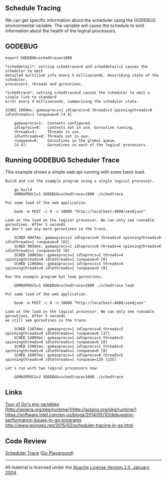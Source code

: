 ## Schedule Tracing

We can get specific information about the scheduler using the GODEBUG environmental variable. The variable will cause the schedule to emit information about the health of the logical processors.

## GODEBUG

	export GODEBUG=schedtrace=1000

	*scheddetail*: setting schedtrace=X and scheddetail=1 causes the scheduler to emit
	detailed multiline info every X milliseconds, describing state of the scheduler,
	processors, threads and goroutines.

	*schedtrace*: setting schedtrace=X causes the scheduler to emit a single line to standard
	error every X milliseconds, summarizing the scheduler state.

	SCHED 1009ms: gomaxprocs=1 idleprocs=0 threads=3 spinningthreads=0 idlethreads=1 runqueue=0 [4 4]

		gomaxprocs=1:  Contexts configured.
		idleprocs=0:   Contexts not in use. Goroutine running.
		threads=3:     Threads in use.
		idlethreads=0: Threads not in use.
		runqueue=0:    Goroutines in the global queue.
		[4 4]:         Goroutines in each of the logical processors.

## Running GODEBUG Scheduler Trace

This example shows a simple web api running with some basic load.

	Build and run the example program using a single logical processor.

		go build
		GOMAXPROCS=1 GODEBUG=schedtrace=1000 ./schedtrace

	Put some load of the web application.

		boom -m POST -c 8 -n 10000 "http://localhost:4000/sendjson"
	
	Look at the load on the logical processor. We can only see runnable goroutines. After 5 seconds
	we don't see any more goroutines in the trace.

		SCHED 8047ms: gomaxprocs=1 idleprocs=0 threads=4 spinningthreads=0 idlethreads=1 runqueue=0 [62]
		SCHED 9056ms: gomaxprocs=1 idleprocs=0 threads=4 spinningthreads=0 idlethreads=1 runqueue=32 [0]
		SCHED 10065ms: gomaxprocs=1 idleprocs=1 threads=4 spinningthreads=0 idlethreads=1 runqueue=0 [0]
		SCHED 11068ms: gomaxprocs=1 idleprocs=1 threads=4 spinningthreads=0 idlethreads=1 runqueue=0 [0]

	Run the example program but leak goroutines.

		GOMAXPROCS=1 GODEBUG=schedtrace=1000 ./schedtrace leak

	Put some load of the web application.

		boom -m POST -c 8 -n 10000 "http://localhost:4000/sendjson"
	
	Look at the load on the logical processor. We can only see runnable goroutines. After 5 seconds
	we still see goroutines in the trace.

		SCHED 13074ms: gomaxprocs=1 idleprocs=0 threads=5 spinningthreads=0 idlethreads=1 runqueue=0 [37]
		SCHED 14084ms: gomaxprocs=1 idleprocs=1 threads=5 spinningthreads=0 idlethreads=1 runqueue=0 [0]
		SCHED 15091ms: gomaxprocs=1 idleprocs=1 threads=5 spinningthreads=0 idlethreads=1 runqueue=0 [0]
		SCHED 16097ms: gomaxprocs=1 idleprocs=0 threads=5 spinningthreads=0 idlethreads=1 runqueue=129 [225]

	Let's run with two logical processors now:

		GOMAXPROCS=2 GODEBUG=schedtrace=1000 ./schedtrace

## Links

[Tour of Go's env variables](http://dave.cheney.net/2015/11/29/a-whirlwind-tour-of-gos-runtime-environment-variables)   
[http://golang.org/pkg/runtime/](http://golang.org/pkg/runtime/)  
https://software.intel.com/en-us/blogs/2014/05/10/debugging-performance-issues-in-go-programs    
http://www.goinggo.net/2015/02/scheduler-tracing-in-go.html  

## Code Review

[Scheduler Trace](trace.go) ([Go Playground](http://play.golang.org/p/iyRaSsjQSS))
___
All material is licensed under the [Apache License Version 2.0, January 2004](http://www.apache.org/licenses/LICENSE-2.0).
